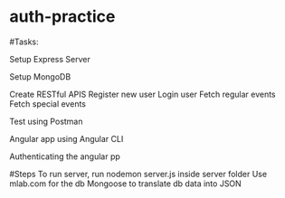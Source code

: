 # auth-practice

#Tasks:

Setup Express Server

Setup MongoDB

Create RESTful APIS
    Register new user
    Login user
    Fetch regular events
    Fetch special events

Test using Postman

Angular app using Angular CLI

Authenticating the angular pp

#Steps
To run server, run nodemon server.js inside server folder
Use mlab.com for the db
Mongoose to translate db data into JSON